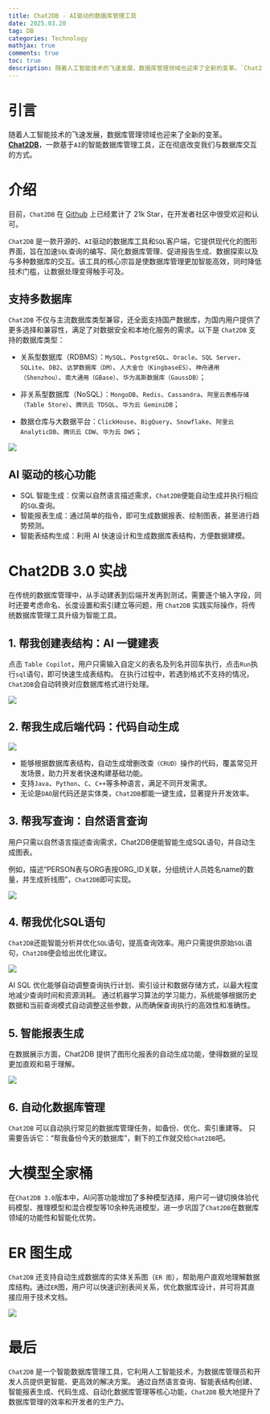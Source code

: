 ```yaml
---
title: Chat2DB - AI驱动的数据库管理工具
date: 2025.03.20
tag: DB
categories: Technology  
mathjax: true
comments: true
toc: true
description: 随着人工智能技术的飞速发展，数据库管理领域也迎来了全新的变革。`Chat2DB` 一款基于`AI`的智能数据库管理工具，正在彻底革新我们与数据库交互的方式。
---
```


# 引言
随着人工智能技术的飞速发展，数据库管理领域也迎来了全新的变革。[**Chat2DB**](https://chat2db-ai.com/)，一款基于`AI`的智能数据库管理工具，正在彻底改变我们与数据库交互的方式。

# 介绍
目前，`Chat2DB` 在 [Github](https://github.com/codePhiliaX/chat2db) 上已经累计了 21k Star，在开发者社区中很受欢迎和认可。

`Chat2DB` 是一款开源的、`AI`驱动的数据库工具和`SQL`客户端，它提供现代化的图形界面，旨在加速`SQL`查询的编写、简化数据库管理、促进报告生成、数据探索以及与多种数据库的交互。该工具的核心宗旨是使数据库管理更加智能高效，同时降低技术门槛，让数据处理变得触手可及。

## 支持多数据库
`Chat2DB` 不仅与主流数据库类型兼容，还全面支持国产数据库，为国内用户提供了更多选择和兼容性，满足了对数据安全和本地化服务的需求。以下是 `Chat2DB` 支持的数据库类型：

- 关系型数据库（RDBMS）：`MySQL`、`PostgreSQL`、`Oracle`、`SQL Server`、`SQLite`、`DB2`、`达梦数据库（DM）`、`人大金仓（KingbaseES）`、`神舟通用（Shenzhou）`、`南大通用（GBase）`、`华为高斯数据库（GaussDB）`；

- 非关系型数据库（NoSQL）：`MongoDB`、`Redis`、`Cassandra`、`阿里云表格存储（Table Store）`、`腾讯云 TDSQL`、`华为云 GeminiDB`；

- 数据仓库与大数据平台：`ClickHouse`、`BigQuery`、`Snowflake`、`阿里云 AnalyticDB`、`腾讯云 CDW`、`华为云 DWS`；

![](https://wyiyi.github.io/amber/contents/2024/chat2db_multi_db.png)


## AI 驱动的核心功能

- SQL 智能生成：仅需以自然语言描述需求，`Chat2DB`便能自动生成并执行相应的`SQL`查询。
- 智能报表生成：通过简单的指令，即可生成数据报表、绘制图表，甚至进行趋势预测。
- 智能表结构生成：利用 AI 快速设计和生成数据库表结构，方便数据建模。

# Chat2DB 3.0 实战
在传统的数据库管理中，从手动建表到后端开发再到测试，需要逐个输入字段，同时还要考虑命名、长度设置和索引建立等问题，用 `Chat2DB` 实践实际操作，将传统数据库管理工具升级为智能工具。

## 1. 帮我创建表结构：AI 一键建表

点击 `Table Copilot`，用户只需输入自定义的表名及列名并回车执行，点击`Run`执行`sql`语句，即可快速生成表结构。
在执行过程中，若遇到格式不支持的情况，`Chat2DB`会自动转换对应数据库格式进行处理。

![](https://wyiyi.github.io/amber/contents/2024/chat2db_create_table.png)

## 2. 帮我生成后端代码：代码自动生成

![](https://wyiyi.github.io/amber/contents/2024/chat2db_code_generate.png)

- 能够根据数据库表结构，自动生成增删改查`（CRUD）`操作的代码，覆盖常见开发场景，助力开发者快速构建基础功能。
- 支持`Java`、`Python`、`C`、`C++`等多种语言，满足不同开发需求。
- 无论是`DAO`层代码还是实体类，`Chat2DB`都能一键生成，显著提升开发效率。

## 3. 帮我写查询：自然语言查询
用户只需以自然语言描述查询需求，Chat2DB便能智能生成SQL语句，并自动生成图表。

例如，描述“PERSON表与ORG表按ORG_ID关联，分组统计人员姓名name的数量，并生成折线图”，`Chat2DB`即可实现。

![](https://wyiyi.github.io/amber/contents/2024/chat2db_sql.gif)

## 4. 帮我优化SQL语句
`Chat2DB`还能智能分析并优化`SQL`语句，提高查询效率。用户只需提供原始`SQL`语句，`Chat2DB`便会给出优化建议。

![](https://wyiyi.github.io/amber/contents/2024/chat2db_sql_yh.gif)

AI SQL 优化能够自动调整查询执行计划、索引设计和数据存储方式，以最大程度地减少查询时间和资源消耗。 
通过机器学习算法的学习能力，系统能够根据历史数据和当前查询模式自动调整这些参数，从而确保查询执行的高效性和准确性。

## 5. 智能报表生成
在数据展示方面，Chat2DB 提供了图形化报表的自动生成功能，使得数据的呈现更加直观和易于理解。

![](https://wyiyi.github.io/amber/contents/2024/chat2db_dashboard.png)

## 6. 自动化数据库管理
`Chat2DB` 可以自动执行常见的数据库管理任务，如备份、优化、索引重建等。
只需要告诉它：“帮我备份今天的数据库”，剩下的工作就交给`Chat2DB`吧。

# 大模型全家桶
在`Chat2DB 3.0`版本中，AI问答功能增加了多种模型选择，用户可一键切换体验代码模型、推理模型和混合模型等10余种先进模型，进一步巩固了`Chat2DB`在数据库领域的功能性和智能化优势。

# ER 图生成
`Chat2DB` 还支持自动生成数据库的实体关系图（`ER 图`），帮助用户直观地理解数据库结构。通过`ER`图，用户可以快速识别表间关系，优化数据库设计，并可将其直接应用于技术文档。

![](https://wyiyi.github.io/amber/contents/2024/chat2db_er.png)

# 最后
`Chat2DB` 是一个智能数据库管理工具，它利用人工智能技术，为数据库管理员和开发人员提供更智能、更高效的解决方案。
通过自然语言查询、智能表结构创建、智能报表生成、代码生成、自动化数据库管理等核心功能，`Chat2DB` 极大地提升了数据库管理的效率和开发者的生产力。
